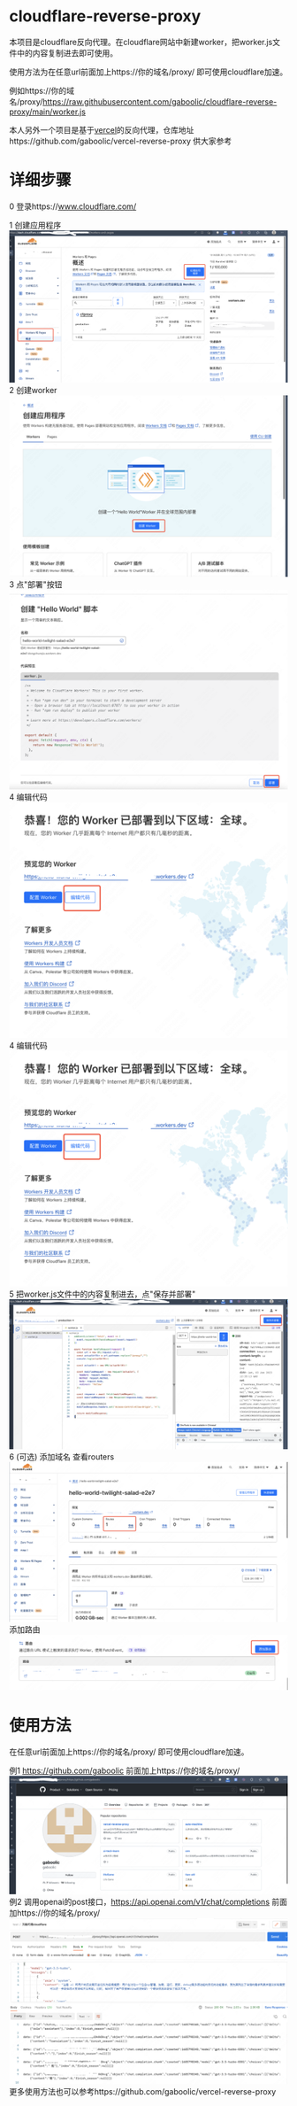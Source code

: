# cloudflare-reverse-proxy

本项目是cloudflare反向代理。在cloudflare网站中新建worker，把worker.js文件中的内容复制进去即可使用。

使用方法为在任意url前面加上https://你的域名/proxy/ 即可使用cloudflare加速。

例如https://你的域名/proxy/https://raw.githubusercontent.com/gaboolic/cloudflare-reverse-proxy/main/worker.js

本人另外一个项目是基于[vercel](https://vercel.com/)的反向代理，仓库地址https://github.com/gaboolic/vercel-reverse-proxy 供大家参考

# 详细步骤

0 登录https://www.cloudflare.com/

1 创建应用程序
![创建应用程序](img/1createapp.png)
2 创建worker
![创建worker](img/2createworker.png)
3 点"部署"按钮
![创建worker](img/3deploy.png)
4 编辑代码
![编辑代码](img/4update.png)
4 编辑代码
![编辑代码](img/4update.png)
5 把worker.js文件中的内容复制进去，点"保存并部署"
![保存并部署](img/5save.png)
6 (可选) 添加域名
查看routers
![查看routers](img/6router.png)
添加路由
![添加路由](img/7addrouter.png)

# 使用方法

在任意url前面加上https://你的域名/proxy/ 即可使用cloudflare加速。

例1 https://github.com/gaboolic 前面加上https://你的域名/proxy/
![demo1](img/demo1.png)
例2 调用openai的post接口，https://api.openai.com/v1/chat/completions 前面加https://你的域名/proxy/
![demo2](img/demo2.png)
更多使用方法也可以参考https://github.com/gaboolic/vercel-reverse-proxy 
